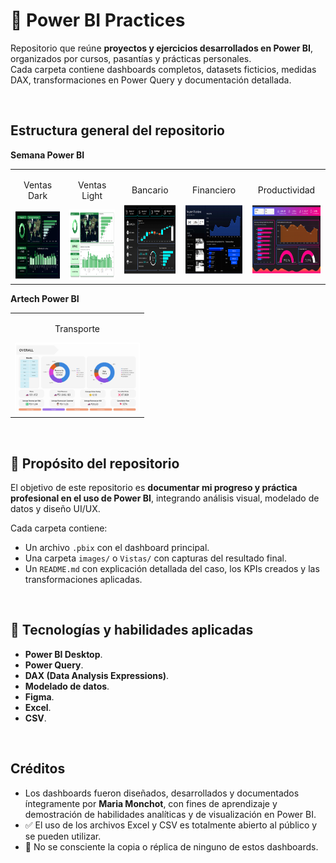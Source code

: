 # 📁 Power BI Practices

Repositorio que reúne **proyectos y ejercicios desarrollados en Power BI**, organizados por cursos, pasantías y prácticas personales.  
Cada carpeta contiene dashboards completos, datasets ficticios, medidas DAX, transformaciones en Power Query y documentación detallada.

<br/>

## Estructura general del repositorio

**Semana Power BI**
<table>
  <tr>
    <td align="center">
      <p>Ventas Dark</p>
      <img width="200" height="113" src="./Semana_PowerBI/Vistas/Ventas%20-%20Version%20Dark%20-%20Vista%20General.png" alt="Dashboard Ventas Dark"/>
    </td>
    <td align="center">
      <p>Ventas Light</p>
      <img width="200" height="113" src="./Semana_PowerBI/Vistas/Ventas%20-%20Version%20Light%20-%20Vista%20General.png" alt="Dashboard Ventas Light"/>
    </td>
    <td align="center">
      <p>Bancario</p>
      <img width="200" height="113" src="./Semana_PowerBI/Vistas/Bancario%20-%20Vista%20General.png" alt="Dashboard Bancario"/>
    </td>
    <td align="center">
      <p>Financiero</p>
      <img width="200" height="113" src="./Semana_PowerBI/Vistas/Financiero%20-%20Vista%20General.png" alt="Dashboard Financiero"/>
    </td>
    <td align="center">
      <p>Productividad</p>
      <img width="200" height="113" src="./Semana_PowerBI/Vistas/Productividad%20-%20Vista%20General.png" alt="Dashboard Productividad"/>
    </td>
  </tr>
</table>

**Artech Power BI**
<table>
  <tr>
    <td align="center">
      <p>Transporte</p>
      <img width="200" height="113" src="Artech_PowerBI/FAST_Servicio_de_Transporte/images/vistas/FAST_overall.jpg" alt="FAST Home"/>
    </td>
  </tr>
</table>


<br/>

## 📌 Propósito del repositorio

El objetivo de este repositorio es **documentar mi progreso y práctica profesional en el uso de Power BI**, integrando análisis visual, modelado de datos y diseño UI/UX.  

Cada carpeta contiene:
- Un archivo `.pbix` con el dashboard principal.  
- Una carpeta `images/` o `Vistas/` con capturas del resultado final.  
- Un `README.md` con explicación detallada del caso, los KPIs creados y las transformaciones aplicadas.  

<br/>

## 🧰 Tecnologías y habilidades aplicadas

- **Power BI Desktop**.  
- **Power Query**.  
- **DAX (Data Analysis Expressions)**.  
- **Modelado de datos**.  
- **Figma**.  
- **Excel**.
- **CSV**.  

<br/>

## Créditos 

- Los dashboards fueron diseñados, desarrollados y documentados íntegramente por **Maria Monchot**, con fines de aprendizaje y demostración de habilidades analíticas y de visualización en Power BI.  
- ✅ El uso de los archivos Excel y CSV es totalmente abierto al público y se pueden utilizar.
- 🚫 No se consciente la copia o réplica de ninguno de estos dashboards.

<br/>
